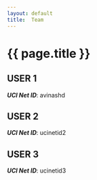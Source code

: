 ```yaml
---
layout: default
title:  Team
---
```


# {{ page.title }}


## USER 1
***UCI Net ID***: avinashd

## USER 2
***UCI Net ID***: ucinetid2

## USER 3
***UCI Net ID***: ucinetid3
